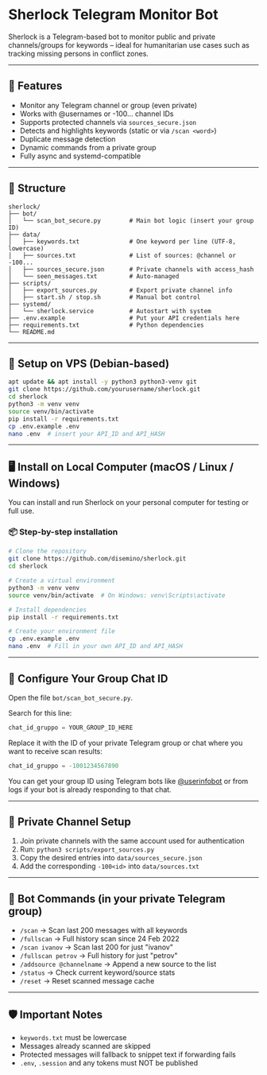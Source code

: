 # Sherlock Telegram Monitor Bot

Sherlock is a Telegram-based bot to monitor public and private channels/groups for keywords – ideal for humanitarian use cases such as tracking missing persons in conflict zones.

---

## 🔧 Features

- Monitor any Telegram channel or group (even private)
- Works with @usernames or -100... channel IDs
- Supports protected channels via `sources_secure.json`
- Detects and highlights keywords (static or via `/scan <word>`)
- Duplicate message detection
- Dynamic commands from a private group
- Fully async and systemd-compatible

---

## 📁 Structure

```
sherlock/
├── bot/
│   └── scan_bot_secure.py        # Main bot logic (insert your group ID)
├── data/
│   ├── keywords.txt              # One keyword per line (UTF-8, lowercase)
│   ├── sources.txt               # List of sources: @channel or -100...
│   ├── sources_secure.json       # Private channels with access_hash
│   └── seen_messages.txt         # Auto-managed
├── scripts/
│   ├── export_sources.py         # Export private channel info
│   ├── start.sh / stop.sh        # Manual bot control
├── systemd/
│   └── sherlock.service          # Autostart with system
├── .env.example                  # Put your API credentials here
├── requirements.txt              # Python dependencies
└── README.md
```

---

## 🚀 Setup on VPS (Debian-based)

```bash
apt update && apt install -y python3 python3-venv git
git clone https://github.com/yourusername/sherlock.git
cd sherlock
python3 -m venv venv
source venv/bin/activate
pip install -r requirements.txt
cp .env.example .env
nano .env  # insert your API_ID and API_HASH
```

---

## 🖥️ Install on Local Computer (macOS / Linux / Windows)

You can install and run Sherlock on your personal computer for testing or full use.

### 📦 Step-by-step installation

```bash
# Clone the repository
git clone https://github.com/disemino/sherlock.git
cd sherlock

# Create a virtual environment
python3 -m venv venv
source venv/bin/activate  # On Windows: venv\Scripts\activate

# Install dependencies
pip install -r requirements.txt

# Create your environment file
cp .env.example .env
nano .env  # Fill in your own API_ID and API_HASH
```

---

## 🔐 Configure Your Group Chat ID

Open the file `bot/scan_bot_secure.py`.

Search for this line:

```python
chat_id_gruppo = YOUR_GROUP_ID_HERE
```

Replace it with the ID of your private Telegram group or chat where you want to receive scan results:

```python
chat_id_gruppo = -1001234567890
```

You can get your group ID using Telegram bots like [@userinfobot](https://t.me/userinfobot) or from logs if your bot is already responding to that chat.

---

## 🔐 Private Channel Setup

1. Join private channels with the same account used for authentication
2. Run: `python3 scripts/export_sources.py`
3. Copy the desired entries into `data/sources_secure.json`
4. Add the corresponding `-100<id>` into `data/sources.txt`

---

## 💬 Bot Commands (in your private Telegram group)

- `/scan` → Scan last 200 messages with all keywords
- `/fullscan` → Full history scan since 24 Feb 2022
- `/scan ivanov` → Scan last 200 for just "ivanov"
- `/fullscan petrov` → Full history for just "petrov"
- `/addsource @channelname` → Append a new source to the list
- `/status` → Check current keyword/source stats
- `/reset` → Reset scanned message cache

---

## 🛡️ Important Notes

- `keywords.txt` must be lowercase
- Messages already scanned are skipped
- Protected messages will fallback to snippet text if forwarding fails
- `.env`, `.session` and any tokens must NOT be published
